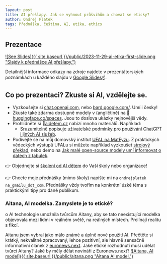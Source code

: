 ```yaml
---
layout: post
title: AI přešlapy. Jak se vyhnout průšvihům a chovat se eticky?
author: Ondrej Platek
tags: Přednáška, čeština, AI, etika, ethics 
---
```




## Prezentace 
[![See Slides]({{ site.baseurl }}/public/2023-11-29-ai-etika-first-slide.png "Slajdy k přednášce AI
přešlapy.")](https://docs.google.com/presentation/d/1NRZ860g7AUce9xL1XpDucEhnPBFc1y6Ei6hj8gUy8o8/edit?usp=sharing)

Detailnější informace odkazy na zdroje najdete v prezentátorských poznámkách u každého slajdu
 v [Google Slides](https://docs.google.com/presentation/d/1NRZ860g7AUce9xL1XpDucEhnPBFc1y6Ei6hj8gUy8o8/edit?usp=sharing)☝️.


## Co po prezentaci? Zkuste si AI, vzdělejte se.
- Vyzkoušejte si [chat.openai.com](https://chat.openai.com), nebo [bard.google.com/](https://bard.google.com). Umí i česky!
- Zkuste také zdarma dostupně modely v (angličtině) na 🤗[huggingface.co/spaces](https://huggingface.co/spaces). Jsou to doslova ukázky nejnovější vědy.
- Prohlídněte si 🤖[aidetem.cz](https://aidetem.cz) nabízí mnoho materiálů. Například:
  - [Sruzumitelně popisuje uživatelské podmínky pro používání ChatGPT i jiných AI služeb](https://aidetem.cz/skoleni-cast-2-ai-do-skolnich-lavic/#ai-pravni-aspekty).
- Podívejte se na můj domovský institut [UFAL na MatFyzu](https://ufal.mff.cuni.cz/). Z praktických vědeckých výstupů UFALu si můžete například vyzkoušet [strojový překlad](https://translator.cuni.cz/), nebo demo na [Jak malé open-source modely umí informovat o datech z tabulek](https://quest.ms.mff.cuni.cz/nlg/tabgenie). 

👉 Objednejte si [školení od AI dětem](https://aidetem.cz/skoleni/) do Vaší školy nebo organizace!

👉 Chcete moje přednášky (mimo školy) napište mi na `ondrejplatek na_gmailu_dot_com`. Přednášky vždy tvořím na konkrétní úzké téma s praktickými tipy pro dané publikum.

### Aitana, AI modelka. Zamyslete je to etické?
o
AI technologie umožnila tvůrcům Aitany, aby se tato neexistující modelka objevovala mezi lidmi v reálném světě, na reálných místech. Prolínají realitu s fikcí.

Aitanu jsem vybral jako málo známé a úplně nové použití AI.
Přečtěte si krátký, nekvalitně zpracovaný, lehce pozitivní, ale hlavně sensačně informativní článek z [euronews.next](https://www.euronews.com/next/2023/11/22/meet-the-first-spanish-ai-model-earning-up-to-10000-per-month). Jaké etické rozhodnutí musí udělat tvůrci Aitany? Jaké by měly dělat novináři z Euronews.next?
[![Aitana, AI model]({{ site.baseurl }}/public/aitana.png "Aitana AI model.")](https://www.euronews.com/next/2023/11/22/meet-the-first-spanish-ai-model-earning-up-to-10000-per-month)
